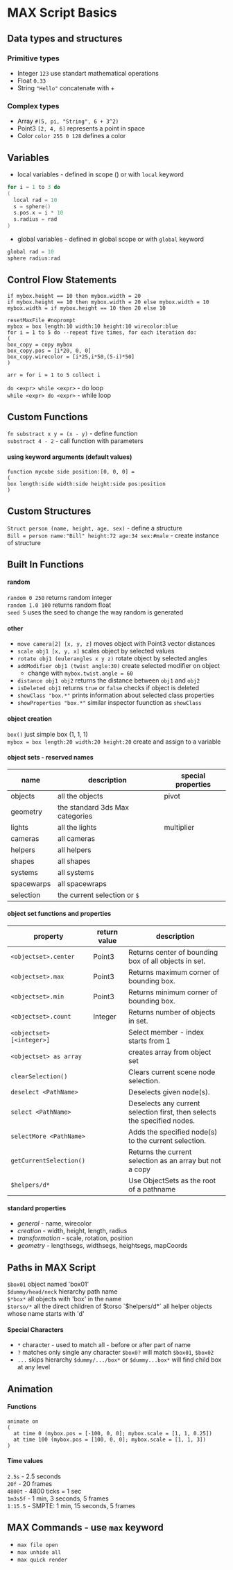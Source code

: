 # MAX Script Basics

## Data types and structures
### Primitive types
- Integer `123` use standart mathematical operations
- Float `0.33`
- String `"Hello"` concatenate with +
### Complex types
- Array `#(5, pi, "String", 6 + 3^2)`
- Point3 `[2, 4, 6]` represents a point in space
- Color `color 255 0 128` defines a color

## Variables
- local variables - defined in scope () or with `local` keyword
```c
for i = 1 to 3 do
(
  local rad = 10
  s = sphere()
  s.pos.x = i * 10
  s.radius = rad
)
```
- global variables - defined in global scope or with `global` keyword
```c
global rad = 10
sphere radius:rad
```

## Control Flow Statements
```MAXScript
if mybox.height == 10 then mybox.width = 20
if mybox.height == 10 then mybox.width = 20 else mybox.width = 10
mybox.width = if mybox.height == 10 then 20 else 10
```
```MAXScript
resetMaxFile #noprompt
mybox = box length:10 width:10 height:10 wirecolor:blue
for i = 1 to 5 do --repeat five times, for each iteration do:
(
box_copy = copy mybox
box_copy.pos = [i*20, 0, 0]
box_copy.wirecolor = [i*25,i*50,(5-i)*50]
)
```
```MAXScript
arr = for i = 1 to 5 collect i
```
`do <expr> while <expr>` - do loop  
`while <expr> do <expr>` - while loop  

## Custom Functions
`fn substract x y = (x - y)` - define function  
`substract 4 - 2` - call function with parameters
#### using keyword arguments (default values)
```MAXScript
function mycube side position:[0, 0, 0] =
(
box length:side width:side height:side pos:position
)
```

## Custom Structures
`Struct person (name, height, age, sex)` - define a structure  
`Bill = person name:"Bill" height:72 age:34 sex:#male` - create instance of structure 

## Built In Functions
#### random
`random 0 250` returns random integer  
`random 1.0 100` returns random float  
`seed 5` uses the seed to change the way random is generated

#### other
- `move camera[2] [x, y, z]` moves object with Point3 vector distances  
- `scale obj1 [x, y, x]` scales object by selected values  
- `rotate obj1 (eulerangles x y z)` rotate object by selected angles  
- `addModifier obj1 (twist angle:30)` create selected modifier on object   
    - change with `mybox.twist.angle = 60`
- `distance obj1 obj2` returns the distance between `obj1` and `obj2`  
- `isDeleted obj1` returns `true` or `false` checks if object is deleted  
- `showClass "box.*"` prints information about selected class properties  
- `showProperties "box.*"` similar inspector fuunction as `showClass`  

#### object creation
`box()` just simple box (1, 1, 1)  
`mybox = box length:20 width:20 height:20` create and assign to a variable  

#### object sets - reserved names
name | description | special properties
-|-|-
objects | all the objects | pivot
geometry  | the standard 3ds Max categories | 
lights | all the lights | multiplier
cameras | all cameras |
helpers | all helpers | 
shapes | all shapes |
systems | all systems |
spacewarps | all spacewraps |
selection | the current selection or `$` | 

#### object set functions and properties
property | return value | description
-|-|-
`<objectset>.center` | Point3 | Returns center of bounding box of all objects in set.
`<objectset>.max` | Point3 | Returns maximum corner of bounding box.
`<objectset>.min` | Point3 | Returns minimum corner of bounding box.
`<objectset>.count` | Integer | Returns number of objects in set.
`<objectset>[<integer>]` | | Select member - index starts from 1
`<objectset> as array` | | creates array from object set
`clearSelection()` | | Clears current scene node selection.
`deselect <PathName>` | | Deselects given node(s).
`select <PathName>` | | Deselects any current selection first, then selects the specified nodes.
`selectMore <PathName>` | | Adds the specified node(s) to the current selection.
`getCurrentSelection()` | | Returns the current selection as an array but not a copy
`$helpers/d*` | | Use ObjectSets as the root of a pathname

#### standard properties
- *general* - name, wirecolor
- *creation* - width, height, length, radius
- *transformation* - scale, rotation, position  
- *geometry* - lengthsegs, widthsegs, heightsegs, mapCoords

## Paths in MAX Script
`$box01` object named 'box01'  
`$dummy/head/neck` hierarchy path name  
`$*box*` all objects with 'box' in the name  
`$torso/*` all the direct children of $torso  
`$helpers/d*` all helper objects whose name starts with 'd'  

#### Special Characters
- `*` character - used to match all - before or after part of name
- `?` matches only single any character `$box0?` will match `$box01`, `$box02`
- `...` skips hierarchy  `$dummy/.../box*` or `$dummy...box*` will find child box at any level

## Animation
#### Functions
```MAXScript
animate on
(
  at time 0 (mybox.pos = [-100, 0, 0]; mybox.scale = [1, 1, 0.25])
  at time 100 (mybox.pos = [100, 0, 0]; mybox.scale = [1, 1, 3])
)
```

#### Time values
`2.5s` - 2.5 seconds  
`20f` - 20 frames  
`4800t` - 4800 ticks = 1 sec  
`1m3s5f` - 1 min, 3 seconds, 5 frames  
`1:15.5` - SMPTE: 1 min, 15 seconds, 5 frames  

## MAX Commands - use `max` keyword 
- `max file open`
- `max unhide all`
- `max quick render`
